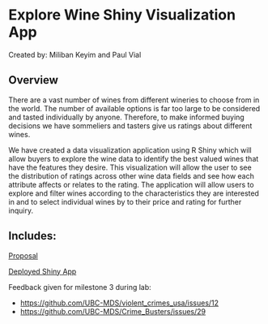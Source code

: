 # Explore Wine Shiny Visualization App

Created by: Miliban Keyim and Paul Vial

## Overview

There are a vast number of wines from different wineries to choose from in the world. The number of available options is far too large to be considered and tasted individually by anyone. Therefore, to make informed buying decisions we have sommeliers and tasters give us ratings about different wines.  

We have created a data visualization application using R Shiny which will allow buyers to explore the wine data to identify the best valued wines that have the features they desire. This visualization will allow the user to see the distribution of ratings across other wine data fields and see how each attribute affects or relates to the rating. The application will allow users to explore and filter wines according to the characteristics they are interested in and to select individual wines by to their price and rating for further inquiry.

## Includes:

[Proposal](https://github.com/mkeyim/wine_viz_mkpv/blob/master/doc/proposal.md)  

[Deployed Shiny App](https://pall-v.shinyapps.io/wine_viz_mkpv/)

Feedback given for milestone 3 during lab:
- https://github.com/UBC-MDS/violent_crimes_usa/issues/12
- https://github.com/UBC-MDS/Crime_Busters/issues/29
